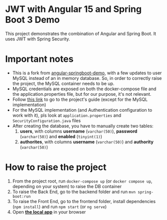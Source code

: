 # JWT with Angular 15 and Spring Boot 3 Demo

This project demonstrates the combination of Angular and Spring Boot. It uses JWT with Spring Security.

# Important notes

- This is a fork from [angular-springboot-demo](https://github.com/simasch/angular-springboot-demo), with a few updates to user MySQL instead of an in memory database. So, in order to correctly raise the project, the MySQL container needs to be up.
- MySQL credentials are exposed on both the docker-compose file and the application.properties file, but for our purpose, it's not relevant.
- Follow [this link](https://martinelli.ch/angular-15-spring-boot-3-and-jwt/) to go to the project's guide (except for the MySQL implementation)
- For the MySQL implementation (and Authentication configuration to work with it), pls look at `application.properties` and `SecurityConfiguration.java` files
- After creating the database, you have to manually create two tables:
  1. **users**, with columns **username** (`varchar(50)`), **password** (`varchar(50)`) and **enabled** (`tinyint(1)`)
  2. **authorites**, with columns **username** (`varchar(50)`) and **authority** (`varchar(50)`)

# How to raise the project

1. From the project root, run `docker-compose up` (or `docker compose up`, depending on your system) to raise the DB container
2. To raise the Back End, go to the backend folder and run `mvn spring-boot:run`
3. To raise the Front End, go to the frontend folder, install dependencies (`npm install`) and run `npm start` (or `ng serve`)
4. Open **[the local app](localhost:4200)** in your browser 